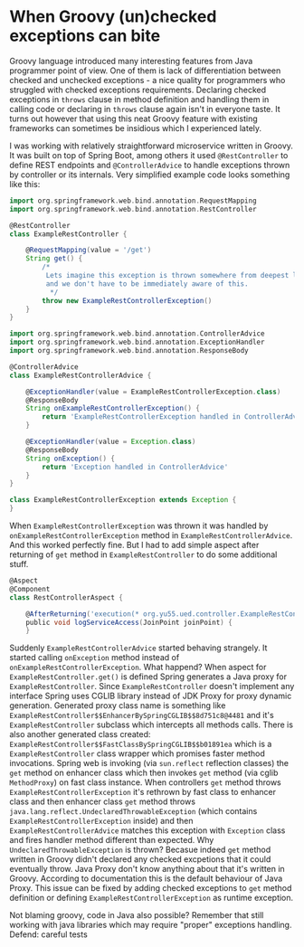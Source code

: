 # When Groovy (un)checked exceptions can bite

Groovy language introduced many interesting features from Java programmer point of view.
One of them is lack of differentiation between checked and unchecked exceptions - a nice quality for programmers who struggled with checked exceptions requirements. Declaring checked exceptions in `throws` clause in method definition and handling them in calling code or declaring in `throws` clause again isn't in everyone taste.
It turns out however that using this neat Groovy feature with existing frameworks can sometimes be insidious which I experienced lately.

I was working with relatively straightforward microservice written in Groovy.
It was built on top of Spring Boot, among others it used `@RestController` to define REST endpoints and `@ControllerAdvice` to handle exceptions thrown by controller or its internals.
Very simplified example code looks something like this:

```groovy
import org.springframework.web.bind.annotation.RequestMapping
import org.springframework.web.bind.annotation.RestController

@RestController
class ExampleRestController {

    @RequestMapping(value = '/get')
    String get() {
        /*
         Lets imagine this exception is thrown somewhere from deepest layers of our service code
         and we don't have to be immediately aware of this.
          */
        throw new ExampleRestControllerException()
    }
}
```
```groovy
import org.springframework.web.bind.annotation.ControllerAdvice
import org.springframework.web.bind.annotation.ExceptionHandler
import org.springframework.web.bind.annotation.ResponseBody

@ControllerAdvice
class ExampleRestControllerAdvice {

    @ExceptionHandler(value = ExampleRestControllerException.class)
    @ResponseBody
    String onExampleRestControllerException() {
        return 'ExampleRestControllerException handled in ControllerAdvice'
    }

    @ExceptionHandler(value = Exception.class)
    @ResponseBody
    String onException() {
        return 'Exception handled in ControllerAdvice'
    }
}
```
```groovy
class ExampleRestControllerException extends Exception {
}
```

When `ExampleRestControllerException` was thrown it was handled by `onExampleRestControllerException` method in `ExampleRestControllerAdvice`. And this worked perfectly fine.
But I had to add simple aspect after returning of `get` method in `ExampleRestController` to do some additional stuff.
```groovy
@Aspect
@Component
class RestControllerAspect {

    @AfterReturning('execution(* org.yu55.ued.controller.ExampleRestController.get())')
    public void logServiceAccess(JoinPoint joinPoint) {
    }
```

Suddenly `ExampleRestControllerAdvice` started behaving strangely. It started calling `onException` method instead of `onExampleRestControllerException`. What happend?
When aspect for `ExampleRestController.get()` is defined Spring generates a Java proxy for `ExampleRestController`. Since `ExampleRestController` doesn't implement any interface Spring uses CGLIB library instead of JDK Proxy for proxy dynamic generation.
Generated proxy class name is something like `ExampleRestController$$EnhancerBySpringCGLIB$$8d751c8@4481` and it's `ExampleRestController` subclass which intercepts all methods calls.
There is also another generated class created: `ExampleRestController$$FastClassBySpringCGLIB$$b01891ea` which is a `ExampleRestController` class wrapper which promises faster method invocations. Spring web is invoking (via `sun.reflect` reflection classes) the `get` method on enhancer class which then invokes `get` method (via cglib `MethodProxy`) on fast class instance. When controllers `get` method throws `ExampleRestControllerException` it's rethrown by fast class to enhancer class and then enhancer class `get` method throws `java.lang.reflect.UndeclaredThrowableException` (which contains `ExampleRestControllerException` inside) and then `ExampleRestControllerAdvice` matches this exception with `Exception` class and fires handler method different than expected. Why `UndeclaredThrowableException` is thrown? Becasue indeed `get` method written in Groovy didn't declared any checked excpetions that it could eventually throw. Java Proxy don't know anything about that it's written in Groovy. According to documentation this is the default behaviour of Java Proxy.
This issue can be fixed by adding checked exceptions to `get` method definition or defining `ExampleRestControllerException` as runtime exception.

Not blaming groovy, code in Java also possible?
Remember that still working with java libraries which may require "proper" exceptions handling.
Defend: careful tests
